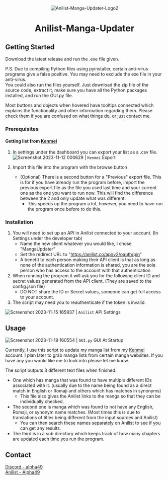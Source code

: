 <!-- PROJECT LOGO -->
<br />
<div align="center">
   
![Anilist-Manga-Updater-Logo2](https://github.com/RLAlpha49/Anilist-Manga-Updater/assets/75044176/80dad30b-982d-4bbe-a66c-72f351757701)

<h1 align="center">Anilist-Manga-Updater</h3>
</div>

<!-- GETTING STARTED -->
## Getting Started

Download the latest release and run the .exe file given. 

P.S. Due to compiling Python files using pyinstaller, certain anti-virus programs give a false positive. You may need to exclude the exe file in your anti-virus.\
You could also run the files yourself. Just download the zip file of the source code, extract it, make sure you have all the Python packages installed, and run the GUI.py file.

Most buttons and objects when hovered have tooltips connected which explains the functionality and other information regarding them. Please check them if you are confused on what things do, or just contact me.

### Prerequisites

#### Getting list from [Kenmei](https://www.kenmei.co)
1. In settings under the dashboard you can export your list as a .csv file.
   ![Screenshot 2023-11-12 000629](https://github.com/RLAlpha49/Anilist-Manga-Updater/assets/75044176/07e7da8e-8e6c-44c7-85a8-4117fab05afb)
   | `Kenmei` Export

3. Import this file into the program with the browse button
    - (Optional) There is a second button for a "Previous" export file. This is for if you have already run the program before, import the previous export file as the file you used last time and your current one as the one you want to run now. This will find the difference between the 2 and only update what was different.
       - This speeds up the program a lot, however, you need to have run the program once before to do this.

### Installation

1. You will need to set up an API in Anilist connected to your account. (In Settings under the developer tab)
    - Name the new client whatever you would like, I chose "MangaUpdater"
    - Set the redirect URL to "https://anilist.co/api/v2/oauth/pin"
    - A benefit to each person making their API client is that as long as none of the authentication information is shared, you are the sole person who has access to the account with that authentication
2. When running the program it will ask you for the following client ID and secret values generated from the API client. (They are saved to the config.json file)
    - DO NOT share the ID or Secret values, someone can get full access to your account.
3. The script may need you to reauthenticate if the token is invalid.

![Screenshot 2023-11-15 165937](https://github.com/RLAlpha49/Anilist-Manga-Updater/assets/75044176/4b69cf6f-a98c-4dbc-ad03-bab83c9a8d35)
| `Anilist` API Settings

<!-- USAGE EXAMPLES -->
## Usage
![Screenshot 2023-11-19 160554](https://github.com/RLAlpha49/Anilist-Manga-Updater/assets/75044176/e382cdef-8007-4f2a-a248-403d9ca423b5)
| `GUI.py` GUI At Startup

Currently, I use this script to update my manga list from my [Kenmei](https://www.kenmei.co) account.
I plan later to grab manga lists from certain manga websites. If you have any you would like me to look into please let me know.

The script outputs 3 different text files when finished.
   - One which has manga that was found to have multiple different IDs associated with it. (usually due to the name being found as a direct match in English or Romaji and others which has matches in synonyms)
      - This file also gives the Anilist links to the manga so that they can be individually checked.
   - The second one is manga which was found to not have any English, Romaji, or synonym name matches. (Most times this is due to translations of titles being different from the input sources and Anilist)
      - You can then search these names separately on Anilist to see if you can get any results.
   - The third is in a sub directory which keeps track of how many chapters are updated each time you run the program.

<!-- CONTACT -->
## Contact

[Discord - alpha49](https://discordid.netlify.app/?id=251479989378220044)\
[Anilist - Alpha49](https://anilist.co/user/Alpha49/)
